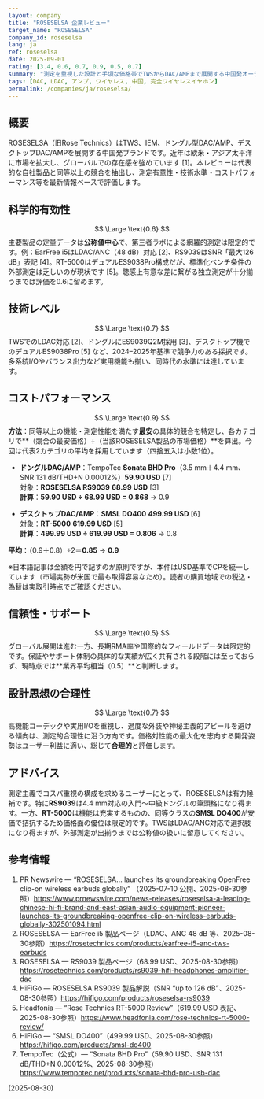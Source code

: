 ```yaml
---
layout: company
title: "ROSESELSA 企業レビュー"
target_name: "ROSESELSA"
company_id: roseselsa
lang: ja
ref: roseselsa
date: 2025-09-01
rating: [3.4, 0.6, 0.7, 0.9, 0.5, 0.7]
summary: "測定を重視した設計と手頃な価格帯でTWSからDAC/AMPまで展開する中国発オーディオブランド。近年はグローバル展開を加速。代表機の数値は公称中心で第三者測定は限定的ながら、機能面は同時代水準に達しています。"
tags: [DAC, LDAC, アンプ, ワイヤレス, 中国, 完全ワイヤレスイヤホン]
permalink: /companies/ja/roseselsa/
---
```

## 概要
ROSESELSA（旧Rose Technics）はTWS、IEM、ドングル型DAC/AMP、デスクトップDAC/AMPを展開する中国発ブランドです。近年は欧米・アジア太平洋に市場を拡大し、グローバルでの存在感を強めています [1]。本レビューは代表的な自社製品と同等以上の競合を抽出し、測定有意性・技術水準・コストパフォーマンス等を最新情報ベースで評価します。

## 科学的有効性
$$ \Large \text{0.6} $$
主要製品の定量データは**公称値中心**で、第三者ラボによる網羅的測定は限定的です。例：EarFree i5はLDAC/ANC（48 dB）対応 [2]、RS9039はSNR「最大126 dB」表記 [4]。RT-5000はデュアルES9038Pro構成だが、標準化ベンチ条件の外部測定は乏しいのが現状です [5]。聴感上有意な差に繋がる独立測定が十分揃うまでは評価を0.6に留めます。

## 技術レベル
$$ \Large \text{0.7} $$
TWSでのLDAC対応 [2]、ドングルにES9039Q2M採用 [3]、デスクトップ機でのデュアルES9038Pro [5] など、2024–2025年基準で競争力のある採択です。多系統I/Oやバランス出力など実用機能も揃い、同時代の水準には達しています。

## コストパフォーマンス
$$ \Large \text{0.9} $$
**方法**：同等以上の機能・測定性能を満たす**最安**の具体的競合を特定し、各カテゴリで**（競合の最安価格）÷（当該ROSESELSA製品の市場価格）**を算出。今回は代表2カテゴリの平均を採用しています（四捨五入は小数1位）。

- **ドングルDAC/AMP**：TempoTec **Sonata BHD Pro**（3.5 mm＋4.4 mm、SNR 131 dB/THD+N 0.00012%）**59.90 USD** [7]  
  対象：**ROSESELSA RS9039** **68.99 USD** [3]  
  **計算**：**59.90 USD ÷ 68.99 USD = 0.868** → 0.9

- **デスクトップDAC/AMP**：**SMSL DO400** **499.99 USD** [6]  
  対象：**RT-5000** **619.99 USD** [5]  
  **計算**：**499.99 USD ÷ 619.99 USD = 0.806** → 0.8

**平均**：（0.9＋0.8）÷2＝**0.85** → **0.9**

※日本語記事は金額を円で記すのが原則ですが、本件はUSD基準でCPを統一しています（市場実勢が米国で最も取得容易なため）。読者の購買地域での税込・為替は実取引時点でご確認ください。

## 信頼性・サポート
$$ \Large \text{0.5} $$
グローバル展開は進む一方、長期RMA率や国際的なフィールドデータは限定的です。保証やサポート体制の具体的な実績が広く共有される段階には至っておらず、現時点では**業界平均相当（0.5）**と判断します。

## 設計思想の合理性
$$ \Large \text{0.7} $$
高機能コーデックや実用I/Oを重視し、過度な外装や神秘主義的アピールを避ける傾向は、測定的合理性に沿う方向です。価格対性能の最大化を志向する開発姿勢はユーザー利益に適い、総じて**合理的**と評価します。

## アドバイス
測定主義でコスパ重視の構成を求めるユーザーにとって、ROSESELSAは有力候補です。特に**RS9039**は4.4 mm対応の入門～中級ドングルの筆頭格になり得ます。一方、**RT-5000**は機能は充実するものの、同等クラスの**SMSL DO400**が安価で拮抗するため価格面の優位は限定的です。TWSはLDAC/ANC対応で選択肢になり得ますが、外部測定が出揃うまでは公称値の扱いに留意してください。

## 参考情報
1. PR Newswire — “ROSESELSA… launches its groundbreaking OpenFree clip-on wireless earbuds globally” （2025-07-10 公開、2025-08-30参照）https://www.prnewswire.com/news-releases/roseselsa-a-leading-chinese-hi-fi-brand-and-east-asian-audio-equipment-pioneer-launches-its-groundbreaking-openfree-clip-on-wireless-earbuds-globally-302501094.html  
2. ROSESELSA — EarFree i5 製品ページ（LDAC、ANC 48 dB 等、2025-08-30参照）https://rosetechnics.com/products/earfree-i5-anc-tws-earbuds  
3. ROSESELSA — RS9039 製品ページ（68.99 USD、2025-08-30参照）https://rosetechnics.com/products/rs9039-hifi-headphones-amplifier-dac  
4. HiFiGo — ROSESELSA RS9039 製品解説（SNR “up to 126 dB”、2025-08-30参照）https://hifigo.com/products/roseselsa-rs9039  
5. Headfonia — “Rose Technics RT-5000 Review”（619.99 USD 表記、2025-08-30参照）https://www.headfonia.com/rose-technics-rt-5000-review/  
6. HiFiGo — “SMSL DO400”（499.99 USD、2025-08-30参照）https://hifigo.com/products/smsl-do400  
7. TempoTec（公式）— “Sonata BHD Pro”（59.90 USD、SNR 131 dB/THD+N 0.00012%、2025-08-30参照）https://www.tempotec.net/products/sonata-bhd-pro-usb-dac

(2025-08-30)


